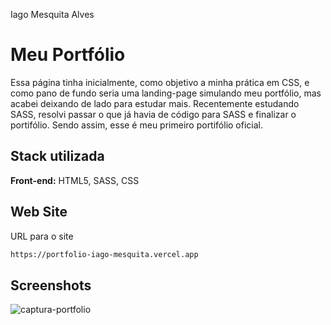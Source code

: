 

Iago Mesquita Alves



# Meu Portfólio

Essa página tinha inicialmente, como objetivo a minha prática em CSS, e como pano de fundo seria uma landing-page simulando meu portfólio, mas acabei deixando de lado para estudar mais.
Recentemente estudando SASS, resolvi passar o que já havia de código para SASS e finalizar o portifólio.
Sendo assim, esse é meu primeiro portifólio oficial.

## Stack utilizada

**Front-end:** HTML5, SASS, CSS


## Web Site

URL para o site

```bash
https://portfolio-iago-mesquita.vercel.app
```
    


## Screenshots

![captura-portfolio](https://user-images.githubusercontent.com/84816200/175838513-bdba957a-121c-4d6a-9225-403ad3133156.png)

